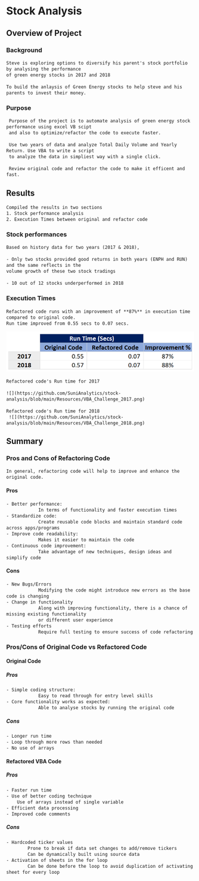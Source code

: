 # Stock Analysis

## Overview of Project

### Background

    Steve is exploring options to diversify his parent's stock portfolio by analysing the performance 
    of green energy stocks in 2017 and 2018

    To build the anlaysis of Green Energy stocks to help steve and his parents to invest their money.
     
### Purpose

     Purpose of the project is to automate analysis of green energy stock performance using excel VB scipt 
     and also to optimize/refactor the code to execute faster.
     
     Use two years of data and analyze Total Daily Volume and Yearly Return. Use VBA to write a script 
     to analyze the data in simpliest way with a single click.

     Review original code and refactor the code to make it efficent and fast.

## Results

    Compiled the results in two sections 
    1. Stock performance analysis
    2. Execution Times between original and refactor code

### Stock performances

    Based on history data for two years (2017 & 2018),

    - Only two stocks provided good returns in both years (ENPH and RUN) and the same reflects in the 
    volume growth of these two stock tradings

    - 10 out of 12 stocks underperformed in 2018

### Execution Times
    
    Refactored code runs with an improvement of **87%** in execution time compared to original code. 
    Run time improved from 0.55 secs to 0.07 secs.
       
   ![](https://github.com/SuniAnalytics/stock-analysis/blob/main/Resources/Screenshot1_RunTimeComparision.png)

    Refactored code's Run time for 2017 
       
    ![](https://github.com/SuniAnalytics/stock-analysis/blob/main/Resources/VBA_Challenge_2017.png)

    Refactored code's Run time for 2018 
     ![](https://github.com/SuniAnalytics/stock-analysis/blob/main/Resources/VBA_Challenge_2018.png)

## Summary

### Pros and Cons of Refactoring Code

    In general, refactoring code will help to improve and enhance the original code.
    
#### Pros

    - Better performance: 
                In terms of functionality and faster execution times
    - Standardize code: 
                Create reusable code blocks and maintain standard code across apps/programs
    - Improve code readability: 
                Makes it easier to maintain the code
    - Continuous code improvement: 
                Take advantage of new techniques, design ideas and simplify code

#### Cons

    - New Bugs/Errors
                Modifying the code might introduce new errors as the base code is changing
    - Change in functionality
                Along with improving functionality, there is a chance of missing existing functionality 
                or different user experience
    - Testing efforts
                Require full testing to ensure success of code refactoring


### Pros/Cons of Original Code vs Refactored Code

#### Original Code

##### Pros

    - Simple coding structure: 
                Easy to read through for entry level skills
    - Core functionality works as expected: 
                Able to analyse stocks by running the original code


##### Cons

    - Longer run time
    - Loop through more rows than needed
    - No use of arrays


#### Refactored VBA Code

##### Pros

    - Faster run time
    - Use of better coding technique
        Use of arrays instead of single variable 
    - Efficient data processing
    - Improved code comments

##### Cons

    - Hardcoded ticker values
            Prone to break if data set changes to add/remove tickers
            Can be dynamically built using source data
    - Activation of sheets in the for loop
            Can be done before the loop to avoid duplication of activating sheet for every loop
